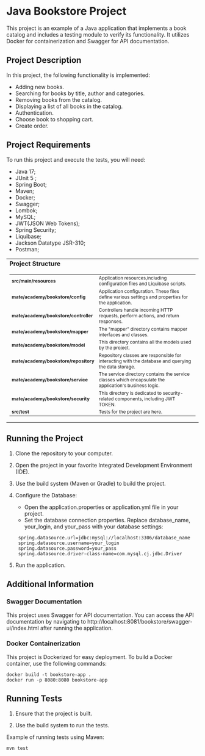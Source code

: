 # Java Bookstore Project

This project is an example of a Java application that implements a book catalog and includes 
a testing module to verify its functionality. 
It utilizes Docker for containerization and Swagger for API documentation.

## Project Description

In this project, the following functionality is implemented:

- Adding new books.
- Searching for books by title, author and categories.
- Removing books from the catalog.
- Displaying a list of all books in the catalog.
- Authentication.
- Choose book to shopping cart. 
- Create order.

## Project Requirements

To run this project and execute the tests, you will need:

- Java 17;
- JUnit 5 ;
- Spring Boot;
- Maven;
- Docker;
- Swagger;
- Lombok;
- MySQL;
- JWT(JSON Web Tokens);
- Spring Security;
- Liquibase;
- Jackson Datatype JSR-310;
- Postman;

<table>
  <tr>
    <td style="font-size: 16px;"><strong>Project Structure</strong></td>
  </tr>
  <tr>
    <td>
      <table style="font-size: 12px;">
        <tr>
          <td><strong>src/main/resources</strong></td>
            <td>Application resources,including configuration files and Liquibase scripts.</td>
        </tr>
        <tr>
          <td><strong>mate/academy/bookstore/config</strong></td>
          <td>Application configuration. These files define various settings and properties for the application.</td>
        </tr>
        <tr>
          <td><strong>mate/academy/bookstore/controller</strong></td>
          <td>Controllers handle incoming HTTP requests, perform actions, and return responses.</td>
        </tr>
        <tr>
          <td><strong>mate/academy/bookstore/mapper</strong></td>
           <td>The "mapper" directory contains mapper interfaces and classes. </td>
        </tr>
        <tr>
          <td><strong>mate/academy/bookstore/model</strong></td>
          <td>This directory contains all the models used by the project. </td>
        </tr>
        <tr>
          <td><strong>mate/academy/bookstore/repository</strong></td>
          <td>Repository classes are responsible for interacting with the database and querying the data storage.</td>
        </tr>
        <tr>
          <td><strong>mate/academy/bookstore/service</strong></td>
          <td>The service directory contains the service classes which encapsulate the application's business logic.</td>
        </tr>
        <tr>
          <td><strong>mate/academy/bookstore/security</strong></td>
          <td>This directory is dedicated to security-related components, including JWT TOKEN.</td>
        </tr>
        <tr>
          <td><strong>src/test</strong></td>
          <td>Tests for the project are here.</td>
        </tr>
      </table>
    </td>
  </tr>
</table>

## Running the Project

1. Clone the repository to your computer.

2. Open the project in your favorite Integrated Development Environment (IDE).

3. Use the build system (Maven or Gradle) to build the project.

4. Configure the Database:
   - Open the application.properties or application.yml file in your project.
   - Set the database connection properties. Replace database_name, your_login, and your_pass with your database settings:
   
    ```
     spring.datasource.url=jdbc:mysql://localhost:3306/database_name
     spring.datasource.username=your_login
     spring.datasource.password=your_pass
     spring.datasource.driver-class-name=com.mysql.cj.jdbc.Driver
    ```

5. Run the application.

## Additional Information

### Swagger Documentation

This project uses Swagger for API documentation. You can access the API documentation by navigating 
to http://localhost:8081/bookstore/swagger-ui/index.html after running the application.


### Docker Containerization

This project is Dockerized for easy deployment. To build a Docker container, use the following commands:

``` 
docker build -t bookstore-app .
docker run -p 8080:8080 bookstore-app
``` 

## Running Tests

1. Ensure that the project is built.

2. Use the build system to run the tests.

Example of running tests using Maven:

```shell
mvn test

